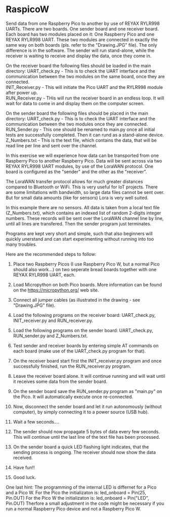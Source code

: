 # RaspicoW
Send data from one Raspberry Pico to another by use of REYAX RYLR998 UARTs. 
There are two boards. One sender board and one receiver board. Each board has two modules placed on it: One Raspberry Pico and one REYAX RYLR998 UART.
These two modules are connected in exactly the same way on both boards (pls. refer to the "Drawing.JPG" file). 
The only difference is in the software. The sender will run stand-alone, while the receiver is waiting to receive and display the data, once they come in. 

On the receiver board the following files should be loaded in the main directory: 
UART_check.py      - This is to check the UART interface and the communication between the two modules on the same board, once they are connected.  
INIT_Receiver.py   - This will initiate the Pico UART and the RYLR998 module after power up.  
RUN_Receiver.py    - THis will run the receiver board in an endless loop. It will wait for data to come  in and display them on  the computer screen. 

On the sender board the following files should be placed in the main directory: 
UART_check.py      - This is  to check the UART interface and the  communication between the two modules once they are connected. 
RUN_Sender.py      - This one should be renamed to main.py once all initial tests are successfully completed. Then it can rund as a stand-alone device. 
Z_Numbers.txt      - This is the text file, which contains the data, that will be read line per line  and sent over the channel. 

In this exercise we will experience how data can be transported from one Raspberry Pico to another Raspberry Pico. Data will be sent across 
via two REYAX RYLR998 UART modules, by use of the LoraWAN protocol. One board is configured as the "sender" and the other as the "receiver". 

The LoraWAN transfer protocol allows for much greater distances compared to Bluetooth or WiFi. This is very useful for IoT projects. 
There are some limitations with bandwidth, so large data files cannot be sent over. But for small data amounts (like for sensors) Lora is very well suited. 

In this example there are no sensors. All data is taken from a local text file (Z_Numbers.txt), which contains an indexed list of random 2-digits integer numbers. 
These records will be sent over the LoraWAN channel line by line, until all lines are transfered. Then the sender program just terminates. 

Programs are kept very short and simple, such that also beginners will quickly unerstand and can start experimenting without running into too many troubles. 

Here are the recommended steps to follow: 
1. Place two Raspberry Picos (I use Raspberry Pico W, but a normal Pico should also work...) on two seperate bread boards together with one REYAX RYLR998 UART, each.
2. Load Micropython on both Pico boards. More information can be found on the https://micropython.org/ web site.  
3. Connect all jumper cables (as illustrated in the drawing - see "Drawing.JPG" file).
4. Load the following programs on the receiver board: UART_check.py, INIT_receiver.py and RUN_receiver.py.
5. Load the following programs on the  sender  board: UART_check.py, RUN_sender.py and Z_Numbers.txt.
6. Test sender and receiver boards by entering simple AT commands on each board (make use of the UART_check.py program for that).
7. On the receiver board start first the INIT_receiver.py program and once successfully finished, run the RUN_receiver.py program.
8. Leave the receiver board alone. It will continue running and will wait until it receives some data from the sender board. 
9. On the sender board save the RUN_sender.py program as "main.py" on the Pico. It will automatically execute once re-connected.
10. Now, disconnect the sender board and let it run autonomously (without computer), by simply connecting it to a power source (USB hub).
11. Wait a few seconds....
12. The sender should now propagate 5 bytes of data every few seconds. This will continue until the last line of the text file has been processed. 
13. On the sender board a quick LED flashing light indicates, that the sending process is ongoing. The receiver should now show the data received.

14. Have fun!!
15. Good luck.

One last hint: The programming of the internal LED is differnet for a Pico and a Pico W. 
For the Pico the initializaton is:    led_onboard = Pin(25, Pin.OUT)
For the Pico W  the initializaton is: led_onboard = Pin("LED", Pin.OUT)
Therfore a small adjustment in the code might be necessary if you run a normal Raspberry Pico device and not a Raspberry Pico W.





   
